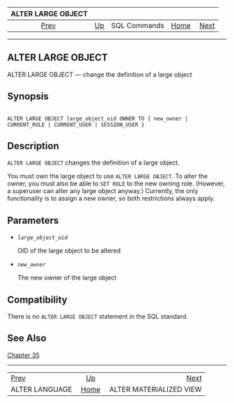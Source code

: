 <!--?xml version="1.0" encoding="UTF-8" standalone="no"?-->

|                ALTER LARGE OBJECT                |                                        |              |                                                       |                                                                   |
| :----------------------------------------------: | :------------------------------------- | :----------: | ----------------------------------------------------: | ----------------------------------------------------------------: |
| [Prev](sql-alterlanguage.html "ALTER LANGUAGE")  | [Up](sql-commands.html "SQL Commands") | SQL Commands | [Home](index.html "PostgreSQL 17devel Documentation") |  [Next](sql-altermaterializedview.html "ALTER MATERIALIZED VIEW") |

***

## ALTER LARGE OBJECT

ALTER LARGE OBJECT — change the definition of a large object

## Synopsis

```

ALTER LARGE OBJECT large_object_oid OWNER TO { new_owner | CURRENT_ROLE | CURRENT_USER | SESSION_USER }
```

## Description

`ALTER LARGE OBJECT` changes the definition of a large object.

You must own the large object to use `ALTER LARGE OBJECT`. To alter the owner, you must also be able to `SET ROLE` to the new owning role. (However, a superuser can alter any large object anyway.) Currently, the only functionality is to assign a new owner, so both restrictions always apply.

## Parameters

* *`large_object_oid`*

    OID of the large object to be altered

* *`new_owner`*

    The new owner of the large object

## Compatibility

There is no `ALTER LARGE OBJECT` statement in the SQL standard.

## See Also

[Chapter 35](largeobjects.html "Chapter 35. Large Objects")

***

|                                                  |                                                       |                                                                   |
| :----------------------------------------------- | :---------------------------------------------------: | ----------------------------------------------------------------: |
| [Prev](sql-alterlanguage.html "ALTER LANGUAGE")  |         [Up](sql-commands.html "SQL Commands")        |  [Next](sql-altermaterializedview.html "ALTER MATERIALIZED VIEW") |
| ALTER LANGUAGE                                   | [Home](index.html "PostgreSQL 17devel Documentation") |                                           ALTER MATERIALIZED VIEW |
